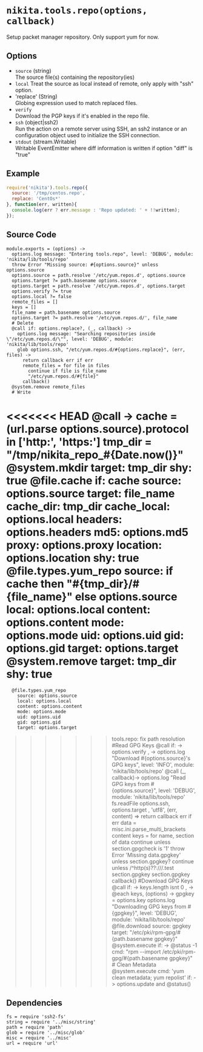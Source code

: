 
# `nikita.tools.repo(options, callback)`

Setup packet manager repository. Only support yum for now.

## Options

*   `source` (string)   
    The source file(s) containing the repository(ies)   
*   `local`
    Treat the source as local instead of remote, only apply with "ssh"
    option.
*   'replace' (String)   
    Globing expression used to match replaced files.
*   `verify`   
    Download the PGP keys if it's enabled in the repo file.
*   `ssh` (object|ssh2)   
    Run the action on a remote server using SSH, an ssh2 instance or an
    configuration object used to initialize the SSH connection.
*   `stdout` (stream.Writable)   
    Writable EventEmitter where diff information is written if option "diff" is
    "true"

## Example

```js
require('nikita').tools.repo({
  source: '/tmp/centos.repo',
  replace: 'CentOs*'
}, function(err, written){
  console.log(err ? err.message : 'Repo updated: ' + !!written);
});
```

## Source Code

    module.exports = (options) ->
      options.log message: "Entering tools.repo", level: 'DEBUG', module: 'nikita/lib/tools/repo'
      throw Error "Missing source: #{options.source}" unless options.source
      options.source = path.resolve '/etc/yum.repos.d', options.source
      options.target ?= path.basename options.source
      options.target = path.resolve '/etc/yum.repos.d', options.target
      options.verify ?= true
      options.local ?= false
      remote_files = []
      keys = []
      file_name = path.basename options.source
      options.target ?= path.resolve '/etc/yum.repos.d/', file_name
      # Delete
      @call if: options.replace?, (_, callback) ->
        options.log message: "Searching repositories inside \"/etc/yum.repos.d/\"", level: 'DEBUG', module: 'nikita/lib/tools/repo'
        glob options.ssh, "/etc/yum.repos.d/#{options.replace}", (err, files) ->
          return callback err if err
          remote_files = for file in files
            continue if file is file_name
            "/etc/yum.repos.d/#{file}"
          callback()
      @system.remove remote_files
      # Write
<<<<<<< HEAD
      @call ->
        cache  = (url.parse options.source).protocol in ['http:', 'https:']
        tmp_dir = "/tmp/nikita_repo_#{Date.now()}"
        @system.mkdir
          target: tmp_dir
          shy: true
        @file.cache
          if: cache
          source: options.source
          target: file_name
          cache_dir: tmp_dir
          cache_local: options.local
          headers: options.headers
          md5: options.md5
          proxy: options.proxy
          location: options.location
          shy: true
        @file.types.yum_repo
          source: if cache then "#{tmp_dir}/#{file_name}" else options.source
          local: options.local
          content: options.content
          mode: options.mode
          uid: options.uid
          gid: options.gid
          target: options.target
        @system.remove
          target: tmp_dir
          shy: true
=======
      @file.types.yum_repo
        source: options.source
        local: options.local
        content: options.content
        mode: options.mode
        uid: options.uid
        gid: options.gid
        target: options.target
>>>>>>> tools.repo: fix path resolution
      #Read GPG Keys
      @call 
        if: -> options.verify
      , ->
        options.log "Download #{options.source}'s GPG keys", level: 'INFO', module: 'nikita/lib/tools/repo'
        @call (_, callback)->
          options.log "Read GPG keys from #{options.source}", level: 'DEBUG', module: 'nikita/lib/tools/repo'
          fs.readFile options.ssh, options.target , 'utf8', (err, content) =>
            return callback err if err
            data  = misc.ini.parse_multi_brackets content
            keys = for name, section of data
              continue unless section.gpgcheck is '1'
              throw Error 'Missing data.gpgkey' unless section.gpgkey?
              continue unless /^http(s)??:\/\//.test section.gpgkey
              section.gpgkey
            callback()
        #Download GPG Keys
        @call
          if: -> keys.length isnt 0
        , ->
          @each keys, (options) ->
            gpgkey = options.key
            options.log "Downloading GPG keys from #{gpgkey}", level: 'DEBUG', module: 'nikita/lib/tools/repo'
            @file.download
              source: gpgkey
              target: "/etc/pki/rpm-gpg/#{path.basename gpgkey}"
            @system.execute
              if: -> @status -1
              cmd: "rpm --import  /etc/pki/rpm-gpg/#{path.basename gpgkey}"
      # Clean Metadata
      @system.execute
        cmd: 'yum clean metadata; yum repolist'
        if: -> options.update and @status()

## Dependencies

    fs = require 'ssh2-fs'
    string = require '../misc/string'
    path = require 'path'
    glob = require '../misc/glob'
    misc = require '../misc'
    url = require 'url'

